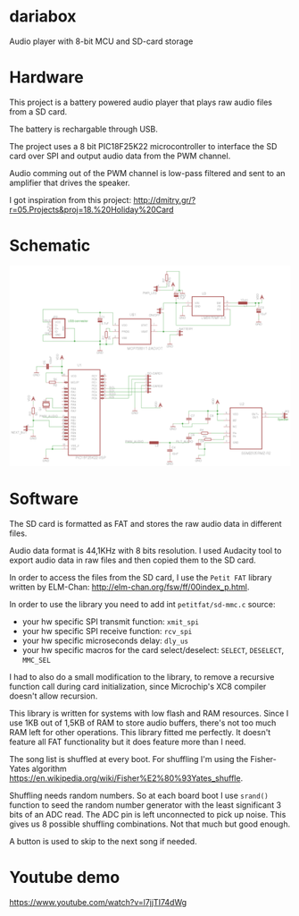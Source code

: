 # dariabox

Audio player with 8-bit MCU and SD-card storage

# Hardware

This project is a battery powered audio player that plays raw audio files from a SD card.

The battery is rechargable through USB.

The project uses a 8 bit PIC18F25K22 microcontroller to interface the SD card over SPI and output audio data from the PWM channel.

Audio comming out of the PWM channel is low-pass filtered and sent to an amplifier that drives the speaker.

I got inspiration from this project: http://dmitry.gr/?r=05.Projects&proj=18.%20Holiday%20Card


# Schematic
![Schematic](images/schematic.png)


# Software

The SD card is formatted as FAT and stores the raw audio data in different files.

Audio data format is 44,1KHz with 8 bits resolution. I used Audacity tool to export audio data in raw files and then copied them to the SD card.

In order to access the files from the SD card, I use the `Petit FAT` library written by ELM-Chan: http://elm-chan.org/fsw/ff/00index_p.html.

In order to use the library you need to add int `petitfat/sd-mmc.c` source:

* your hw specific SPI transmit function: `xmit_spi`
* your hw specific SPI receive function: `rcv_spi`
* your hw specific microseconds delay: `dly_us`
* your hw specific macros for the card select/deselect: `SELECT`, `DESELECT`, `MMC_SEL`

I had to also do a small modification to the library, to remove a recursive function call during card initialization, since Microchip's XC8 compiler doesn't allow recursion.

This library is written for systems with low flash and RAM resources. Since I use 1KB out of 1,5KB of RAM to store audio buffers, there's not too much RAM left for other operations. This library fitted me perfectly. It doesn't feature all FAT functionality but it does feature more than I need.

The song list is shuffled at every boot. For shuffling I'm using the Fisher-Yates algorithm https://en.wikipedia.org/wiki/Fisher%E2%80%93Yates_shuffle.

Shuffling needs random numbers. So at each board boot I use `srand()` function to seed the random number generator with the least significant 3 bits of an ADC read. The ADC pin is left unconnected to pick up noise. This gives us 8 possible shuffling combinations. Not that much but good enough.

A button is used to skip to the next song if needed.

# Youtube demo

https://www.youtube.com/watch?v=l7jjTI74dWg